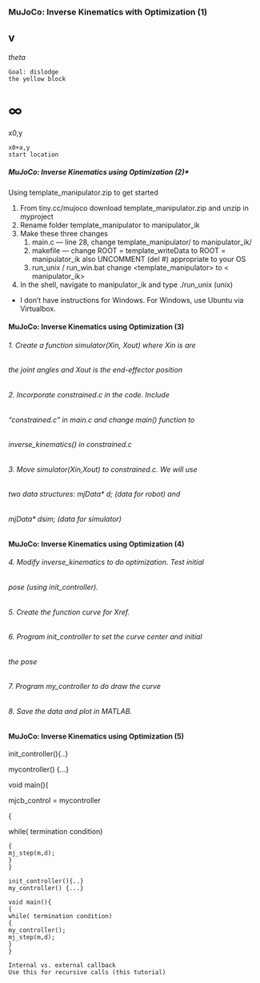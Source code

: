 ### MuJoCo: Inverse Kinematics with Optimization (1)

## v

_theta_

```
Goal: dislodge
the yellow block
```
# ∞

x0,y

```
x0+a,y
start location
```

##### MuJoCo: Inverse Kinematics using Optimization (2)*

Using template_manipulator.zip to get started

1. From tiny.cc/mujoco download template_manipulator.zip and unzip in
    myproject
2. Rename folder template_manipulator to manipulator_ik
3. Make these three changes
    1. main.c — line 28, change template_manipulator/ to manipulator_ik/
    2. makefile — change ROOT = template_writeData to ROOT =
       manipulator_ik also UNCOMMENT (del #) appropriate to your OS
    3. run_unix / run_win.bat change <template_manipulator> to <
       manipulator_ik>
4. In the shell, navigate to manipulator_ik and type ./run_unix (unix)
* I don’t have instructions for Windows. For Windows, use Ubuntu via Virtualbox.


#### MuJoCo: Inverse Kinematics using Optimization (3)

###### 1. Create a function simulator(Xin, Xout) where Xin is are

###### the joint angles and Xout is the end-effector position

###### 2. Incorporate constrained.c in the code. Include

###### “constrained.c” in main.c and change main() function to

###### inverse_kinematics() in constrained.c

###### 3. Move simulator(Xin,Xout) to constrained.c. We will use

###### two data structures: mjData* d; (data for robot) and

###### mjData* dsim; (data for simulator)


#### MuJoCo: Inverse Kinematics using Optimization (4)

###### 4. Modify inverse_kinematics to do optimization. Test initial

###### pose (using init_controller).

###### 5. Create the function curve for Xref.

###### 6. Program init_controller to set the curve center and initial

###### the pose

###### 7. Program my_controller to do draw the curve

###### 8. Save the data and plot in MATLAB.


#### MuJoCo: Inverse Kinematics using Optimization (5)

init_controller(){..}

mycontroller() {...}

void main(){

mjcb_control = mycontroller

{

while( termination condition)

```
{
mj_step(m,d);
}
}
```
```
init_controller(){..}
my_controller() {...}
```
```
void main(){
{
while( termination condition)
{
my_controller();
mj_step(m,d);
}
}
```
```
Internal vs. external callback
Use this for recursive calls (this tutorial)
```

